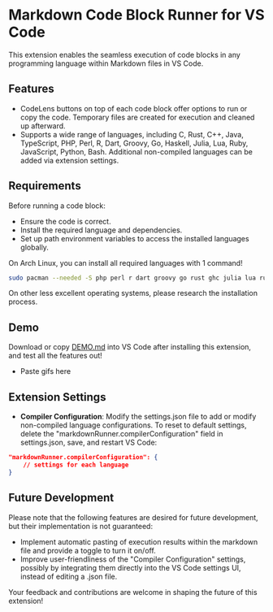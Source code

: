 # Markdown Code Block Runner for VS Code

This extension enables the seamless execution of code blocks in any programming language within Markdown files in VS Code.

## Features

- CodeLens buttons on top of each code block offer options to run or copy the code. Temporary files are created for execution and cleaned up afterward.
- Supports a wide range of languages, including C, Rust, C++, Java, TypeScript, PHP, Perl, R, Dart, Groovy, Go, Haskell, Julia, Lua, Ruby, JavaScript, Python, Bash. Additional non-compiled languages can be added via extension settings.

## Requirements

Before running a code block:

- Ensure the code is correct.
- Install the required language and dependencies.
- Set up path environment variables to access the installed languages globally.

On Arch Linux, you can install all required languages with 1 command!

```bash
sudo pacman --needed -S php perl r dart groovy go rust ghc julia lua ruby nodejs npm python bash
```

On other less excellent operating systems, please research the installation process.

## Demo

Download or copy [DEMO.md](DEMO.md) into VS Code after installing this extension, and test all the features out!

- Paste gifs here

## Extension Settings

- **Compiler Configuration**: Modify the settings.json file to add or modify non-compiled language configurations. To reset to default settings, delete the "markdownRunner.compilerConfiguration" field in settings.json, save, and restart VS Code:

```json
"markdownRunner.compilerConfiguration": {
    // settings for each language
}
```

## Future Development

Please note that the following features are desired for future development, but their implementation is not guaranteed:

- Implement automatic pasting of execution results within the markdown file and provide a toggle to turn it on/off.
- Improve user-friendliness of the "Compiler Configuration" settings, possibly by integrating them directly into the VS Code settings UI, instead of editing a .json file.

Your feedback and contributions are welcome in shaping the future of this extension!

